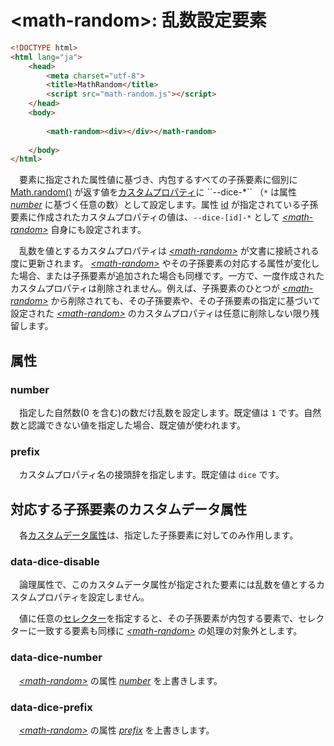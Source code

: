 ﻿# \<math-random\>: 乱数設定要素
```html
<!DOCTYPE html>
<html lang="ja">
	<head>
		<meta charset="utf-8">
		<title>MathRandom</title>
		<script src="math-random.js"></script>
	</head>
	<body>
		
		<math-random><div></div></math-random>
		
	</body>
</html>
```
　要素に指定された属性値に基づき、内包するすべての子孫要素に個別に [Math.random()](https://developer.mozilla.org/ja/docs/Web/JavaScript/Reference/Global_Objects/Math/random) が返す値を[カスタムプロパティ](https://developer.mozilla.org/ja/docs/Web/CSS/--*)に ``--dice-*`` （``*`` は属性 *[number](#number)* に基づく任意の数）として設定します。属性 [id](https://developer.mozilla.org/ja/docs/Web/HTML/Global_attributes/id) が指定されている子孫要素に作成されたカスタムプロパティの値は、``--dice-[id]-*`` として *[\<math-random\>](#math-random-乱数埋め込み要素)* 自身にも設定されます。

　乱数を値とするカスタムプロパティは *[\<math-random\>](#math-random-乱数埋め込み要素)* が文書に接続される度に更新されます。 *[\<math-random\>](#math-random-乱数埋め込み要素)* やその子孫要素の対応する属性が変化した場合、または子孫要素が追加された場合も同様です。一方で、一度作成されたカスタムプロパティは削除されません。例えば、子孫要素のひとつが *[\<math-random\>](#math-random-乱数埋め込み要素)* から削除されても、その子孫要素や、その子孫要素の指定に基づいて設定された *[\<math-random\>](#math-random-乱数埋め込み要素)* のカスタムプロパティは任意に削除しない限り残留します。

## 属性
### number
　指定した自然数(0 を含む)の数だけ乱数を設定します。既定値は ``1`` です。自然数と認識できない値を指定した場合、既定値が使われます。
### prefix
　カスタムプロパティ名の接頭辞を指定します。既定値は ``dice`` です。

## 対応する子孫要素のカスタムデータ属性
　各[カスタムデータ属性](https://developer.mozilla.org/ja/docs/Web/HTML/Global_attributes/data-*)は、指定した子孫要素に対してのみ作用します。
### data-dice-disable
　論理属性で、このカスタムデータ属性が指定された要素には乱数を値とするカスタムプロパティを設定しません。

　値に任意の[セレクター](https://developer.mozilla.org/ja/docs/Web/CSS/CSS_Selectors)を指定すると、その子孫要素が内包する要素で、セレクターに一致する要素も同様に *[\<math-random\>](#math-random-乱数埋め込み要素)* の処理の対象外とします。
### data-dice-number
　*[\<math-random\>](#math-random-乱数埋め込み要素)* の属性 *[number](#number)* を上書きします。
### data-dice-prefix
　*[\<math-random\>](#math-random-乱数埋め込み要素)* の属性 *[prefix](#prefix)* を上書きします。